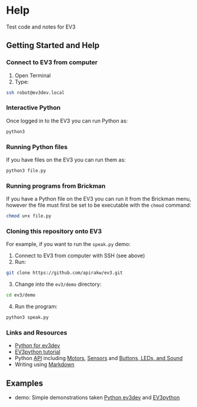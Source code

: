# Help
Test code and notes for EV3

## Getting Started and Help

### Connect to EV3 from computer
1. Open Terminal
2. Type:
```bash
ssh robot@ev3dev.local
```
### Interactive Python
Once logged in to the EV3 you can run Python as:
```bash
python3
```

### Running Python files
If you have files on the EV3 you can run them as:
```bash
python3 file.py
```

### Running programs from Brickman

If you have a Python file on the EV3 you can run it from the Brickman menu, however the file must first be set to be executable with the `chmod` command:

```bash
chmod u+x file.py
```

### Cloning this repository onto EV3

For example, if you want to run the `speak.py` demo:

1. Connect to EV3 from computer with SSH (see above)
2. Run:
```bash
git clone https://github.com/apirakw/ev3.git
```
3. Change into the `ev3/demo` directory:
```bash
cd ev3/demo
```
4. Run the program:
```bash
python3 speak.py
```

### Links and Resources
* [Python for ev3dev](https://github.com/rhempel/ev3dev-lang-python)
* [EV3python tutorial](https://sites.google.com/site/ev3python/)
* Python [API](https://python-ev3dev.readthedocs.io/en/latest/spec.html) including [Motors](https://python-ev3dev.readthedocs.io/en/latest/motors.html), [Sensors](https://python-ev3dev.readthedocs.io/en/latest/sensors.html) and [Buttons, LEDs, and Sound](https://python-ev3dev.readthedocs.io/en/latest/other.html)
* Writing using [Markdown](https://github.com/adam-p/markdown-here/wiki/Markdown-Cheatsheet)

## Examples

* demo: Simple demonstrations taken [Python ev3dev](https://github.com/rhempel/ev3dev-lang-python) and [EV3python](https://sites.google.com/site/ev3python/)

